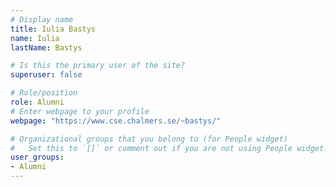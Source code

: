 ```yaml
---
# Display name
title: Iulia Bastys
name: Iulia
lastName: Bastys

# Is this the primary user of the site?
superuser: false

# Role/position
role: Alumni
# Enter webpage to your profile
webpage: "https://www.cse.chalmers.se/~bastys/"

# Organizational groups that you belong to (for People widget)
#   Set this to `[]` or comment out if you are not using People widget.
user_groups:
- Alumni
---
```

